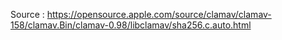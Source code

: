 Source : https://opensource.apple.com/source/clamav/clamav-158/clamav.Bin/clamav-0.98/libclamav/sha256.c.auto.html